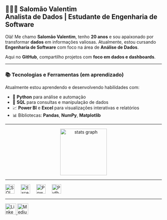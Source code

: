 <h2 align="left">👨🏻‍💻 Salomão Valentim <br> Analista de Dados | Estudante de Engenharia de Software</h2>

Olá! Me chamo **Salomão Valentim**, tenho **20 anos** e sou apaixonado por transformar **dados** em informações valiosas. Atualmente, estou cursando **Engenharia de Software** com foco na área de **Análise de Dados**.  

Aqui no **GitHub**, compartilho projetos com **foco em dados e dashboards**.  

---

### 📚 Tecnologias e Ferramentas (em aprendizado)

Atualmente estou aprendendo e desenvolvendo habilidades com:

- 🐍 **Python** para análise e automação  
- 🧮 **SQL** para consultas e manipulação de dados  
- 📈 **Power BI** e **Excel** para visualizações interativas e relatórios  
- 📊 Bibliotecas: **Pandas**, **NumPy**, **Matplotlib**

---

<div align="center">
  <img src="https://github-readme-stats.vercel.app/api?username=salomaovalentim&hide_title=false&hide_rank=false&show_icons=true&include_all_commits=true&count_private=true&disable_animations=false&theme=tokyonight-red&locale=pt-br&hide_border=false&cache_bust=1" height="150" alt="stats graph" />
</div>

---

<div align="left">
  <img src="https://cdn.jsdelivr.net/gh/devicons/devicon/icons/microsoftsqlserver/microsoftsqlserver-plain.svg" height="30" alt="SQL Server logo" />
  <img width="12" />
  <img src="https://img.icons8.com/color/48/microsoft-excel-2019.png" height="30" alt="Excel logo" />
  <img width="12" />
  <img src="https://img.icons8.com/color/48/power-bi.png" height="30" alt="Power BI logo" />
  <img width="12" />
  <img src="https://cdn.jsdelivr.net/gh/devicons/devicon/icons/python/python-original.svg" height="30" alt="Python logo" />
</div>

---

<div align="left">
  <a href="https://www.linkedin.com/in/salomaovalentim" target="_blank">
    <img src="https://img.shields.io/static/v1?message=LinkedIn&logo=linkedin&label=&color=0077B5&logoColor=white&labelColor=&style=for-the-badge" height="35" alt="LinkedIn logo" />
  </a>
  <a href="https://medium.com/@salomaovalentim31" target="_blank">
    <img src="https://img.shields.io/badge/Medium-12100E?style=for-the-badge&logo=medium&logoColor=white" height="35" alt="Medium logo" />
  </a>
</div>
